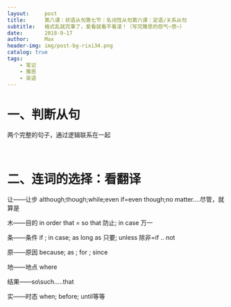 ```yaml
---
layout:     post
title:      第八课：状语从句第七节：名词性从句第六课：定语/关系从句
subtitle:   格式乱就完事了，爱看就看不看滚！（写完雅思的怨气~悠~）
date:       2018-9-17
author:     Max
header-img: img/post-bg-rixi34.png
catalog: true
tags:
    - 笔记
    - 雅思
    - 英语
---
```


一、判断从句
============

两个完整的句子，通过逻辑联系在一起

 

二、连词的选择：看翻译
======================

让——让步 although;though;while;even if=even though;no matter….尽管，就算是

木——目的 in order that = so that 防止; in case 万一

条——条件 if ; in case; as long as 只要; unless 除非=if .. not

原——原因 because; as ; for ; since

地——地点 where

结果——so\\such…..that

实——时态 when; before; until等等
